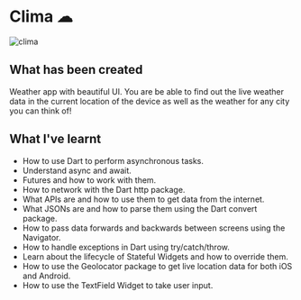 
# Clima ☁
![clima](https://user-images.githubusercontent.com/49997734/184952788-090b2c2a-4dc3-4123-965a-ef6afb8ac3df.gif)
## What has been created

Weather app with beautiful UI. You are be able to find out the live weather data in the current location of the device as well as the weather for any city you can think of!




## What I've learnt

- How to use Dart to perform asynchronous tasks.
- Understand async and await.
- Futures and how to work with them.
- How to network with the Dart http package.
- What APIs are and how to use them to get data from the internet.
- What JSONs are and how to parse them using the Dart convert package.
- How to pass data forwards and backwards between screens using the Navigator.
- How to handle exceptions in Dart using try/catch/throw.
- Learn about the lifecycle of Stateful Widgets and how to override them.
- How to use the Geolocator package to get live location data for both iOS and Android.
- How to use the TextField Widget to take user input.


